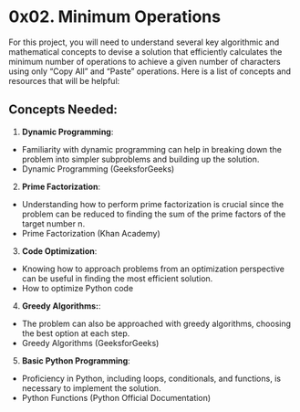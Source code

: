 # 0x02. Minimum Operations

For this project, you will need to understand several key algorithmic and mathematical concepts to devise a solution that efficiently calculates the minimum number of operations to achieve a given number of characters using only “Copy All” and “Paste” operations. Here is a list of concepts and resources that will be helpful:

## Concepts Needed:

1. **Dynamic Programming**:

- Familiarity with dynamic programming can help in breaking down the problem into simpler subproblems and building up the solution.
- Dynamic Programming (GeeksforGeeks)

2. **Prime Factorization**:

- Understanding how to perform prime factorization is crucial since the problem can be reduced to finding the sum of the prime factors of the target number n.
- Prime Factorization (Khan Academy)

3. **Code Optimization**:

- Knowing how to approach problems from an optimization perspective can be useful in finding the most efficient solution.
- How to optimize Python code

4. **Greedy Algorithms:**:

- The problem can also be approached with greedy algorithms, choosing the best option at each step.
- Greedy Algorithms (GeeksforGeeks)

5. **Basic Python Programming**:

- Proficiency in Python, including loops, conditionals, and functions, is necessary to implement the solution.
- Python Functions (Python Official Documentation)


